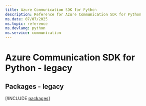 ```yaml
---
title: Azure Communication SDK for Python
description: Reference for Azure Communication SDK for Python
ms.date: 07/07/2025
ms.topic: reference
ms.devlang: python
ms.service: communication
---
```

# Azure Communication SDK for Python - legacy
## Packages - legacy
[!INCLUDE [packages](communication-index.md)]